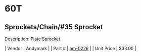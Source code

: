 # 60T
## Sprockets/Chain/#35 Sprocket
Description: 	Plate Sprocket 

| Vendor | Andymark | 
| Part # | [am-0226](http://www.andymark.com/Sprocket-p/am-0226.htm) | 
| Unit Price | $33.00 | 
